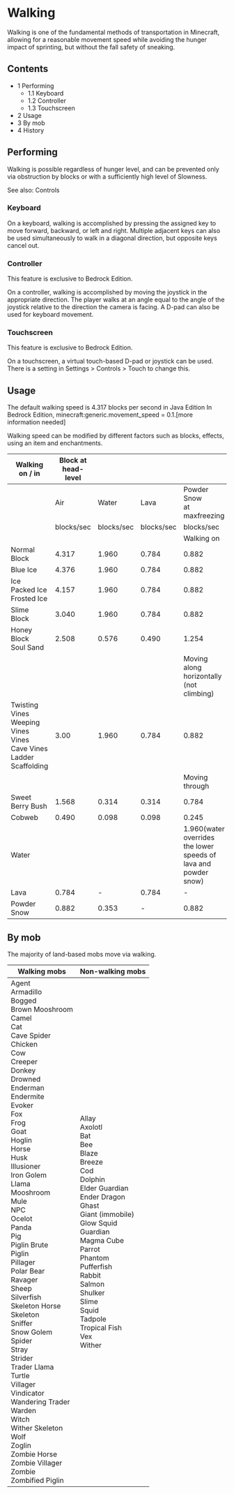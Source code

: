 # Walking
Walking is one of the fundamental methods of transportation in Minecraft, allowing for a reasonable movement speed while avoiding the hunger impact of sprinting, but without the fall safety of sneaking.

## Contents
- 1 Performing
	- 1.1 Keyboard
	- 1.2 Controller
	- 1.3 Touchscreen
- 2 Usage
- 3 By mob
- 4 History

## Performing
Walking is possible regardless of hunger level, and can be prevented only via obstruction by blocks or with a sufficiently high level of Slowness.

See also: Controls

### Keyboard
On a keyboard, walking is accomplished by pressing the assigned key to move forward, backward, or left and right. Multiple adjacent keys can also be used simultaneously to walk in a diagonal direction, but opposite keys cancel out. 

### Controller

  

This feature is exclusive to  Bedrock Edition. 


On a controller, walking is accomplished by moving the joystick in the appropriate direction. The player walks at an angle equal to the angle of the joystick relative to the direction the camera is facing. A D-pad can also be used for keyboard movement.

### Touchscreen

  

This feature is exclusive to  Bedrock Edition. 


On a touchscreen, a virtual touch-based D-pad or joystick can be used. There is a setting in Settings > Controls > Touch to change this.

## Usage
The default walking speed is 4.317 blocks per second in Java Edition
In Bedrock Edition, minecraft:generic.movement_speed = 0.1.[more information needed]

Walking speed can be modified by different factors such as blocks, effects, using an item and enchantments.

| Walking on / in                                                                      | Block at head-level |            |            |                                                                 |
|--------------------------------------------------------------------------------------|---------------------|------------|------------|-----------------------------------------------------------------|
|                                                                                      | Air                 | Water      | Lava       | Powder Snow<br/>at maxfreezing                                  |
|                                                                                      | blocks/sec          | blocks/sec | blocks/sec | blocks/sec                                                      |
|                                                                                      |                     |            |            | Walking on                                                      |
| Normal Block                                                                         | 4.317               | 1.960      | 0.784      | 0.882                                                           |
| Blue Ice                                                                             | 4.376               | 1.960      | 0.784      | 0.882                                                           |
| Ice<br/>Packed Ice<br/>Frosted Ice                                                   | 4.157               | 1.960      | 0.784      | 0.882                                                           |
| Slime Block                                                                          | 3.040               | 1.960      | 0.784      | 0.882                                                           |
| Honey Block<br/>Soul Sand                                                            | 2.508               | 0.576      | 0.490      | 1.254                                                           |
|                                                                                      |                     |            |            | Moving along horizontally (not climbing)                        |
| Twisting Vines<br/>Weeping Vines<br/>Vines<br/>Cave Vines<br/>Ladder<br/>Scaffolding | 3.00                | 1.960      | 0.784      | 0.882                                                           |
|                                                                                      |                     |            |            | Moving through                                                  |
| Sweet Berry Bush                                                                     | 1.568               | 0.314      | 0.314      | 0.784                                                           |
| Cobweb                                                                               | 0.490               | 0.098      | 0.098      | 0.245                                                           |
| Water                                                                                |                     |            |            | 1.960(water overrides the lower speeds of lava and powder snow) |
| Lava                                                                                 | 0.784               | -          | 0.784      | -                                                               |
| Powder Snow                                                                          | 0.882               | 0.353      | -          | 0.882                                                           |

## By mob
The majority of land-based mobs move via walking.

| Walking mobs                                                                                                                                                                                                                                                                                                                                                                                                                                                                                                                                                                                                                                                                                                                                               | Non-walking mobs                                                                                                                                                                                                                                                                                                                           |
|------------------------------------------------------------------------------------------------------------------------------------------------------------------------------------------------------------------------------------------------------------------------------------------------------------------------------------------------------------------------------------------------------------------------------------------------------------------------------------------------------------------------------------------------------------------------------------------------------------------------------------------------------------------------------------------------------------------------------------------------------------|--------------------------------------------------------------------------------------------------------------------------------------------------------------------------------------------------------------------------------------------------------------------------------------------------------------------------------------------|
| Agent<br/>Armadillo<br/>Bogged<br/>Brown Mooshroom<br/>Camel<br/>Cat<br/>Cave Spider<br/>Chicken<br/>Cow<br/>Creeper<br/>Donkey<br/>Drowned<br/>Enderman<br/>Endermite<br/>Evoker<br/>Fox<br/>Frog<br/>Goat<br/>Hoglin<br/>Horse<br/>Husk<br/>Illusioner<br/>Iron Golem<br/>Llama<br/>Mooshroom<br/>Mule<br/>NPC<br/>Ocelot<br/>Panda<br/>Pig<br/>Piglin Brute<br/>Piglin<br/>Pillager<br/>Polar Bear<br/>Ravager<br/>Sheep<br/>Silverfish<br/>Skeleton Horse<br/>Skeleton<br/>Sniffer<br/>Snow Golem<br/>Spider<br/>Stray<br/>Strider<br/>Trader Llama<br/>Turtle<br/>Villager<br/>Vindicator<br/>Wandering Trader<br/>Warden<br/>Witch<br/>Wither Skeleton<br/>Wolf<br/>Zoglin<br/>Zombie Horse<br/>Zombie Villager<br/>Zombie<br/>Zombified Piglin<br/> | Allay<br/>Axolotl<br/>Bat<br/>Bee<br/>Blaze<br/>Breeze<br/>Cod<br/>Dolphin<br/>Elder Guardian<br/>Ender Dragon<br/>Ghast<br/>Giant (immobile)<br/>Glow Squid<br/>Guardian<br/>Magma Cube<br/>Parrot<br/>Phantom<br/>Pufferfish<br/>Rabbit<br/>Salmon<br/>Shulker<br/>Slime<br/>Squid<br/>Tadpole<br/>Tropical Fish<br/>Vex<br/>Wither<br/> |

